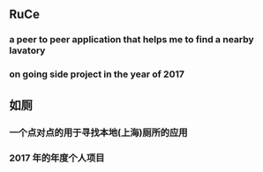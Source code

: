 ## RuCe
### a peer to peer application that helps me to find a nearby lavatory
### on going side project in the year of 2017

## 如厕
### 一个点对点的用于寻找本地(上海)厕所的应用
### 2017 年的年度个人项目
